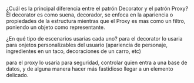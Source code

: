 ¿Cuál es la principal diferencia entre el patrón Decorator y el patrón Proxy?
El decorator es como suena, decorador, se enfoca en la apariencia o propiedades de la estructura
mientras que el Proxy es mas como un filtro, poniendo un objeto como representante.

¿En qué tipo de escenarios usarías cada uno?
para el decorator lo usaria para onjetos personalizables del usuario (apariencia de personaje,
ingredientes en un taco, decoraciones de un carro, etc)

para el proxy lo usaria para seguridad, controlar quien entra a una base de datos, y de alguna manera
hacer más fastidioso llegar a un elemento delicado.